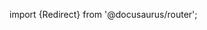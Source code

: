 import {Redirect} from '@docusaurus/router';

<Redirect to="/2.0/docs/library/guides/running-apps" />
